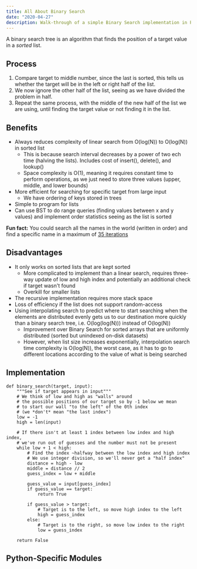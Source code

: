 ```yaml
---
title: All About Binary Search
date: "2020-04-27"
description: Walk-through of a simple Binary Search implementation in Python and discussion of binary search time and space complexity.
---
```


A binary search tree is an algorithm that finds the position of a target value in a _sorted_ list.

## Process
1. Compare target to middle number, since the last is sorted, this tells us whether the target will be in the left or right half of the list.
2. We now ignore the other half of the list, seeing as we have divided the problem in half.
3. Repeat the same process, with the middle of the new half of the list we are using, until finding the target value or not finding it in the list.

## Benefits
- Always reduces complexity of linear search from O(log(N)) to O(log(N)) in sorted list
	- This is because search interval decreases by a power of two ech time (halving the lists). Includes cost of insert(), delete(), and lookup()
	- Space complexity is O(1), meaning it requires constant time to perform operations, as we just need to store three values (upper, middle, and lower bounds)
- More efficient for searching for specific target from large input
	- We have ordering of keys stored in trees
- Simple to program for lists
- Can use BST to do range queries (finding values between x and y values) and implement order statistics seeing as the list is sorted

**Fun fact:** You could search all the names in the world (written in order) and find a specific name in a maximum of [35 iterations](https://www.hackerearth.com/practice/algorithms/searching/binary-search/tutorial/)

## Disadvantages
- It only works on sorted lists that are kept sorted
	- More complicated to implement than a linear search, requires three-way update of low and high index and potentially an additional check if target wasn't found
	- Overkill for smaller lists
- The recursive implementation requires more stack space
- Loss of efficiency if the list does not support random-access
- Using interpolating search to predict where to start searching when the elements are distributed evenly gets us to our destination more quickly than a binary search tree, i.e. O(log(log(N))) instead of O(log(N))
	- Improvement over Binary Search for sorted arrays that are uniformly distributed (sorted but unindexed on-disk datasets)
	- However, when list size increases exponentially, interpolation search time complexity is O(log(N)), the worst case, as it has to go to different locations according to the value of what is being searched

## Implementation

```shell
def binary_search(target, input):
    """See if target appears in input"""
    # We think of low and high as "walls" around
    # the possible positions of our target so by -1 below we mean
    # to start our wall "to the left" of the 0th index
    # (we *don't* mean "the last index")
    low = -1
    high = len(input)

    # If there isn't at least 1 index between low index and high index,
    # we've run out of guesses and the number must not be present
    while low + 1 < high:
        # Find the index ~halfway between the low index and high index
        # We use integer division, so we'll never get a "half index"
        distance = high - low
        middle = distance // 2
        guess_index = low + middle

        guess_value = input[guess_index]
        if guess_value == target:
            return True

        if guess_value > target:
            # Target is to the left, so move high index to the left
            high = guess_index
        else:
            # Target is to the right, so move low index to the right
            low = guess_index

    return False
```

## Python-Specific Modules


